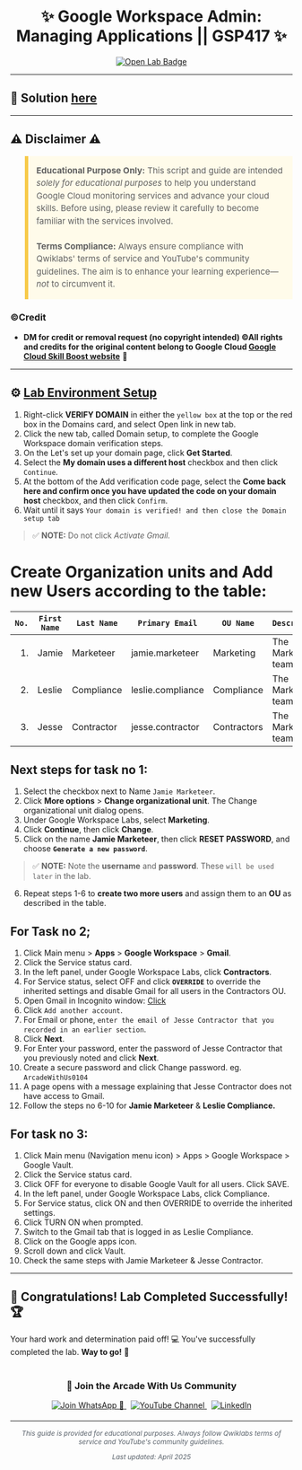 <h1 align="center">
✨  Google Workspace Admin: Managing Applications || GSP417 ✨
</h1>

<div align="center">
  <a href="https://www.cloudskillsboost.google/focuses/3662?parent=catalog"_blank" rel="noopener noreferrer">
    <img src="https://img.shields.io/badge/Open_Lab-Cloud_Skills_Boost-4285F4?style=for-the-badge&logo=google&logoColor=white&labelColor=34A853" alt="Open Lab Badge">
  </a>
</div>

---

## 🔑 Solution [here]()

---

## ⚠️ Disclaimer ⚠️

<blockquote style="background-color: #fffbea; border-left: 6px solid #f7c948; padding: 1em; font-size: 15px; line-height: 1.5;">
  <strong>Educational Purpose Only:</strong> This script and guide are intended <em>solely for educational purposes</em> to help you understand Google Cloud monitoring services and advance your cloud skills. Before using, please review it carefully to become familiar with the services involved.
  <br><br>
  <strong>Terms Compliance:</strong> Always ensure compliance with Qwiklabs' terms of service and YouTube's community guidelines. The aim is to enhance your learning experience—<em>not</em> to circumvent it.
</blockquote>

### ©Credit
- **DM for credit or removal request (no copyright intended) ©All rights and credits for the original content belong to Google Cloud [Google Cloud Skill Boost website](https://www.cloudskillsboost.google/)** 🙏

---

## ⚙️ <ins>Lab Environment Setup</ins>

1. Right-click **VERIFY DOMAIN** in either the `yellow box` at the top or the red box in the Domains card, and select Open link in new tab.
2. Click the new tab, called Domain setup, to complete the Google Workspace domain verification steps.
3. On the Let's set up your domain page, click **Get Started**.
4. Select the **My domain uses a different host** checkbox and then click `Continue`.
5. At the bottom of the Add verification code page, select the **Come back here and confirm once you have updated the code on your domain host** checkbox, and then click `Confirm`.
6. Wait until it says `Your domain is verified! and then close the Domain setup tab`

> ✅ **NOTE:** Do not click *Activate Gmail.*

# Create Organization units and Add new Users according to the table:

| **`No.`** | **`First Name`** | **`Last Name`** | **`Primary Email`** | **`OU Name`** | **`Description`** |
|----:|------------|-----------|---------------|---------|-------------|
| 1.| Jamie | Marketeer | jamie.marketeer | Marketing | The Marketing team |
| 2.|Leslie| Compliance | leslie.compliance | Compliance | The Marketing team |
| 3.|Jesse | Contractor | jesse.contractor | Contractors | The Marketing team |

## Next steps for task no 1:
1. Select the checkbox next to Name `Jamie Marketeer`.
2. Click **More options** > **Change organizational unit**. The Change organizational unit dialog opens.
3. Under Google Workspace Labs, select **Marketing**.
4. Click **Continue**, then click **Change**.
5. Click on the name **Jamie Marketeer**, then click **RESET PASSWORD**, and choose **`Generate a new password`**.
> ✅ **NOTE:** Note the **username** and **password**. These `will be used later` in the lab.
6. Repeat steps 1-6 to **create two more users** and assign them to an **OU** as described in the table.

## For Task no 2;
1. Click Main menu > **Apps** > **Google Workspace** > **Gmail**.
2. Click the Service status card.
3. In the left panel, under Google Workspace Labs, click **Contractors**.
4. For Service status, select OFF and click **`OVERRIDE`** to override the inherited settings and disable Gmail for all users in the Contractors OU.
5. Open Gmail in Incognito window: [Click](https://mail.google.com/)
6. Click `Add another account`.
7. For Email or phone, `enter the email of Jesse Contractor that you recorded in an earlier section`.
8. Click **Next**.
9. For Enter your password, enter the password of Jesse Contractor that you previously noted and click **Next**.
10. Create a secure password and click Change password. eg. `ArcadeWithUs0104`
11. A page opens with a message explaining that Jesse Contractor does not have access to Gmail.
12. Follow the steps no 6-10 for **Jamie Marketeer** & **Leslie Compliance.**

## For task no 3:
1. Click Main menu (Navigation menu icon) > Apps > Google Workspace > Google Vault.
2. Click the Service status card.
3. Click OFF for everyone to disable Google Vault for all users. Click SAVE.
4. In the left panel, under Google Workspace Labs, click Compliance.
5. For Service status, click ON and then OVERRIDE to override the inherited settings.
6. Click TURN ON when prompted.
7. Switch to the Gmail tab that is logged in as Leslie Compliance.
8. Click on the Google apps icon.
9. Scroll down and click Vault.
10. Check the same steps with Jamie Marketeer & Jesse Contractor.

---

## 🎉 **Congratulations! Lab Completed Successfully!** 🏆  

Your hard work and determination paid off! 💻
You've successfully completed the lab. **Way to go!** 🚀


<div align="center" style="padding: 5px;">
  <h3>📱 Join the Arcade With Us Community</h3>
  
  <a href="https://chat.whatsapp.com/KN3NvYNTJvU5xMCVTORJtS">
    <img src="https://img.shields.io/badge/Join_WhatsApp-25D366?style=for-the-badge&logo=whatsapp&logoColor=white" alt="Join WhatsApp 👥">
  </a>
  &nbsp;
  <a href="https://youtube.com/@arcadewithus_we?si=yeEby5M3k40gdX4l">
    <img src="https://img.shields.io/badge/Subscribe-Arcade%20With%20Us-FF0000?style=for-the-badge&logo=youtube&logoColor=white" alt="YouTube Channel">
  </a>
  &nbsp;
  <a href="https://www.linkedin.com/in/tripti-gupta-a28a6832b/">
    <img src="https://img.shields.io/badge/LINKEDIN-Tripti%20Gupta-0077B5?style=for-the-badge&logo=linkedin&logoColor=white" alt="LinkedIn">
</a>


</div>

---

<div align="center">
  <p style="font-size: 12px; color: #586069;">
    <em>This guide is provided for educational purposes. Always follow Qwiklabs terms of service and YouTube's community guidelines.</em>
  </p>
  <p style="font-size: 12px; color: #586069;">
    <em>Last updated: April 2025</em>
  </p>
</div>

